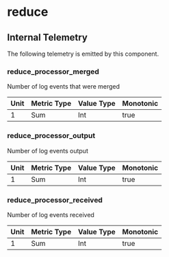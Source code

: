 [comment]: <> (Code generated by mdatagen. DO NOT EDIT.)

# reduce

## Internal Telemetry

The following telemetry is emitted by this component.

### reduce_processor_merged

Number of log events that were merged

| Unit | Metric Type | Value Type | Monotonic |
| ---- | ----------- | ---------- | --------- |
| 1 | Sum | Int | true |

### reduce_processor_output

Number of log events output

| Unit | Metric Type | Value Type | Monotonic |
| ---- | ----------- | ---------- | --------- |
| 1 | Sum | Int | true |

### reduce_processor_received

Number of log events received

| Unit | Metric Type | Value Type | Monotonic |
| ---- | ----------- | ---------- | --------- |
| 1 | Sum | Int | true |
